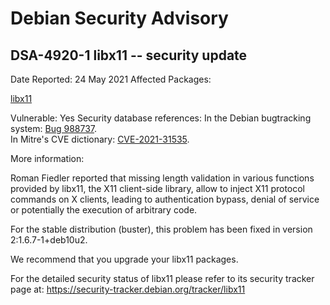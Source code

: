 
Debian Security Advisory
========================


DSA-4920-1 libx11 -- security update
------------------------------------



Date Reported:
24 May 2021
Affected Packages:

[libx11](https://packages.debian.org/src:libx11)

Vulnerable:
Yes
Security database references:
In the Debian bugtracking system: [Bug 988737](https://bugs.debian.org/cgi-bin/bugreport.cgi?bug=988737).  
In Mitre's CVE dictionary: [CVE-2021-31535](https://security-tracker.debian.org/tracker/CVE-2021-31535).  

More information:

Roman Fiedler reported that missing length validation in various
functions provided by libx11, the X11 client-side library, allow
to inject X11 protocol commands on X clients, leading to
authentication bypass, denial of service or potentially the
execution of arbitrary code.


For the stable distribution (buster), this problem has been fixed in
version 2:1.6.7-1+deb10u2.


We recommend that you upgrade your libx11 packages.


For the detailed security status of libx11 please refer to its security
tracker page at:
<https://security-tracker.debian.org/tracker/libx11>





